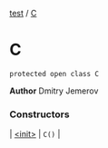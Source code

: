 [test](test/index) / [C](test/-c/index)

# C

`protected open class C`

**Author**
Dmitry Jemerov

### Constructors

| [&lt;init&gt;](test/-c/-init-) | `C()` |

